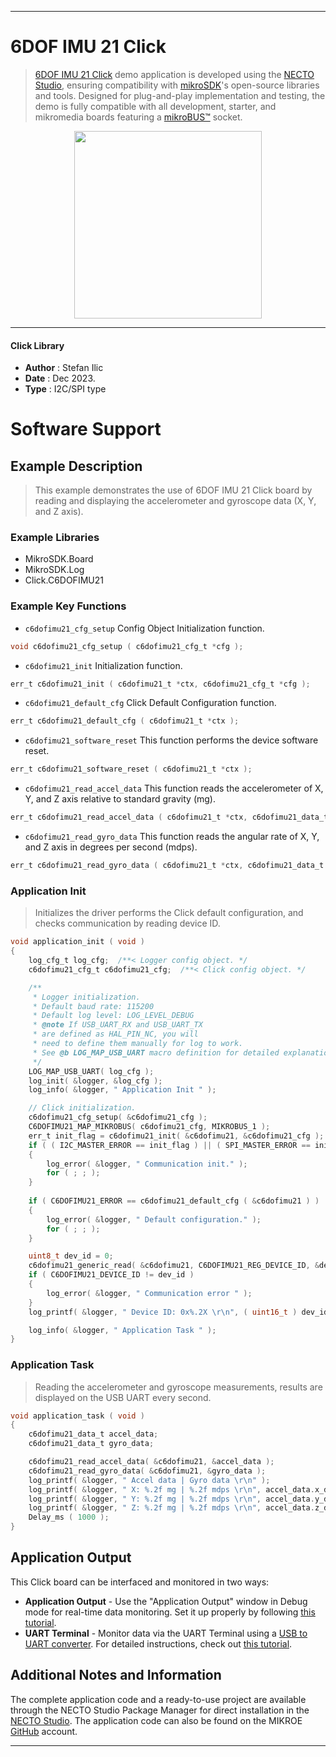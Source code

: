 
---
# 6DOF IMU 21 Click

> [6DOF IMU 21 Click](https://www.mikroe.com/?pid_product=MIKROE-6037) demo application is developed using
the [NECTO Studio](https://www.mikroe.com/necto), ensuring compatibility with [mikroSDK](https://www.mikroe.com/mikrosdk)'s
open-source libraries and tools. Designed for plug-and-play implementation and testing, the demo is fully compatible with
all development, starter, and mikromedia boards featuring a [mikroBUS&trade;](https://www.mikroe.com/mikrobus) socket.

<p align="center">
  <img src="https://www.mikroe.com/?pid_product=MIKROE-6037&image=1" height=300px>
</p>

---

#### Click Library

- **Author**        : Stefan Ilic
- **Date**          : Dec 2023.
- **Type**          : I2C/SPI type

# Software Support

## Example Description

> This example demonstrates the use of 6DOF IMU 21 Click board by reading and displaying 
  the accelerometer and gyroscope data (X, Y, and Z axis).

### Example Libraries

- MikroSDK.Board
- MikroSDK.Log
- Click.C6DOFIMU21

### Example Key Functions

- `c6dofimu21_cfg_setup` Config Object Initialization function.
```c
void c6dofimu21_cfg_setup ( c6dofimu21_cfg_t *cfg );
```

- `c6dofimu21_init` Initialization function.
```c
err_t c6dofimu21_init ( c6dofimu21_t *ctx, c6dofimu21_cfg_t *cfg );
```

- `c6dofimu21_default_cfg` Click Default Configuration function.
```c
err_t c6dofimu21_default_cfg ( c6dofimu21_t *ctx );
```

- `c6dofimu21_software_reset` This function performs the device software reset.
```c
err_t c6dofimu21_software_reset ( c6dofimu21_t *ctx );
```

- `c6dofimu21_read_accel_data` This function reads the accelerometer of X, Y, and Z axis relative to standard gravity (mg).
```c
err_t c6dofimu21_read_accel_data ( c6dofimu21_t *ctx, c6dofimu21_data_t *accel_data );
```

- `c6dofimu21_read_gyro_data` This function reads the angular rate of X, Y, and Z axis in degrees per second (mdps).
```c
err_t c6dofimu21_read_gyro_data ( c6dofimu21_t *ctx, c6dofimu21_data_t *gyro_data );
```

### Application Init

> Initializes the driver performs the Click default configuration, 
  and checks communication by reading device ID.

```c
void application_init ( void )
{
    log_cfg_t log_cfg;  /**< Logger config object. */
    c6dofimu21_cfg_t c6dofimu21_cfg;  /**< Click config object. */

    /** 
     * Logger initialization.
     * Default baud rate: 115200
     * Default log level: LOG_LEVEL_DEBUG
     * @note If USB_UART_RX and USB_UART_TX 
     * are defined as HAL_PIN_NC, you will 
     * need to define them manually for log to work. 
     * See @b LOG_MAP_USB_UART macro definition for detailed explanation.
     */
    LOG_MAP_USB_UART( log_cfg );
    log_init( &logger, &log_cfg );
    log_info( &logger, " Application Init " );

    // Click initialization.
    c6dofimu21_cfg_setup( &c6dofimu21_cfg );
    C6DOFIMU21_MAP_MIKROBUS( c6dofimu21_cfg, MIKROBUS_1 );
    err_t init_flag = c6dofimu21_init( &c6dofimu21, &c6dofimu21_cfg );
    if ( ( I2C_MASTER_ERROR == init_flag ) || ( SPI_MASTER_ERROR == init_flag ) )
    {
        log_error( &logger, " Communication init." );
        for ( ; ; );
    }
    
    if ( C6DOFIMU21_ERROR == c6dofimu21_default_cfg ( &c6dofimu21 ) )
    {
        log_error( &logger, " Default configuration." );
        for ( ; ; );
    }

    uint8_t dev_id = 0;
    c6dofimu21_generic_read( &c6dofimu21, C6DOFIMU21_REG_DEVICE_ID, &dev_id, 1 );
    if ( C6DOFIMU21_DEVICE_ID != dev_id )
    {
        log_error( &logger, " Communication error " );
    }
    log_printf( &logger, " Device ID: 0x%.2X \r\n", ( uint16_t ) dev_id );

    log_info( &logger, " Application Task " );
}
```

### Application Task

> Reading the accelerometer and gyroscope measurements, results are displayed on the USB UART every second.

```c
void application_task ( void )
{
    c6dofimu21_data_t accel_data;
    c6dofimu21_data_t gyro_data;

    c6dofimu21_read_accel_data( &c6dofimu21, &accel_data );
    c6dofimu21_read_gyro_data( &c6dofimu21, &gyro_data );
    log_printf( &logger, " Accel data | Gyro data \r\n" );
    log_printf( &logger, " X: %.2f mg | %.2f mdps \r\n", accel_data.x_data, gyro_data.x_data );
    log_printf( &logger, " Y: %.2f mg | %.2f mdps \r\n", accel_data.y_data, gyro_data.y_data );
    log_printf( &logger, " Z: %.2f mg | %.2f mdps \r\n", accel_data.z_data, gyro_data.z_data );
    Delay_ms ( 1000 );
}
```

## Application Output

This Click board can be interfaced and monitored in two ways:
- **Application Output** - Use the "Application Output" window in Debug mode for real-time data monitoring.
Set it up properly by following [this tutorial](https://www.youtube.com/watch?v=ta5yyk1Woy4).
- **UART Terminal** - Monitor data via the UART Terminal using
a [USB to UART converter](https://www.mikroe.com/click/interface/usb?interface*=uart,uart). For detailed instructions,
check out [this tutorial](https://help.mikroe.com/necto/v2/Getting%20Started/Tools/UARTTerminalTool).

## Additional Notes and Information

The complete application code and a ready-to-use project are available through the NECTO Studio Package Manager for 
direct installation in the [NECTO Studio](https://www.mikroe.com/necto). The application code can also be found on
the MIKROE [GitHub](https://github.com/MikroElektronika/mikrosdk_click_v2) account.

---
